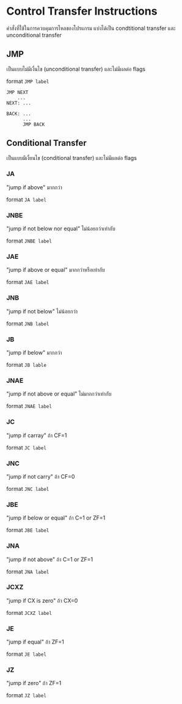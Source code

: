 # Control Transfer Instructions

คำสั่งที่ใช้ในการควบคุมการไหลของโปรแกรม แบ่งได้เป็น condtitional transfer และ unconditional transfer

## JMP

เป็นแบบไม่มีเงื่นไข (unconditional transfer) และไม่มีผลต่อ flags

format `JMP label`

```assembly
JMP NEXT
    ...
NEXT: ...
```

```aseembly
BACK: ...
      ...
      JMP BACK
```
## Conditional Transfer

เป็นแบบมีเงื่ยนไข (conditional transfer) และไม่มีผลต่อ flags

### JA
"jump if above" มากกว่า

format `JA label`

### JNBE
"jump if not below nor equal" ไม่น้อยกว่าเท่ากับ

format `JNBE label`

### JAE
"jump if above or equal" มากกว่าหรือเท่ากับ

format `JAE label`

### JNB
"jump if not below" ไม่น้อยกว่า

format `JNB label`

### JB
"jump if below" มากกว่า

format `JB lable`

### JNAE
"jump if not above or equal" ไม่มากกว่าเท่ากับ

format `JNAE label`

### JC
"jump if carray" ถ้า CF=1

format `JC label`

### JNC
"jump if not carry" ถ้า CF=0

format `JNC label`

### JBE
"jump if below or equal" ถ้า C=1 or ZF=1

format `JBE label`

### JNA
"jump if not above" ถ้า C=1 or ZF=1

format `JNA label`

### JCXZ
"jump if CX is zero" ถ้า CX=0

format `JCXZ label`

### JE
"jump if equal" ถ้า ZF=1

format `JE label`

### JZ
"jump if zero" ถ้า ZF=1

format `JZ label`

